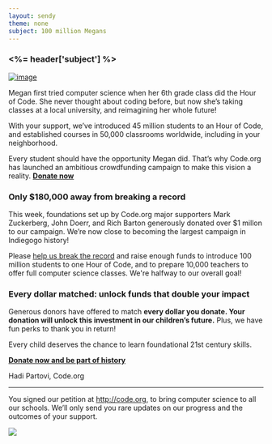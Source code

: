 ```yaml
---
layout: sendy
theme: none
subject: 100 million Megans
---
```

### <%= header['subject'] %>

[![image](http://code.org/images/fit-400/megan.png)](http://igg.me/at/hourofcode/x/9005878)

Megan first tried computer science when her 6th grade class did the Hour of Code. She never thought about coding before, but now she’s taking classes at a local university, and reimagining her whole future! 

With your support, we’ve introduced 45 million students to an Hour of Code, and established courses in 50,000 classrooms worldwide, including in your neighborhood.

Every student should have the opportunity Megan did. That’s why Code.org has launched an ambitious crowdfunding campaign to make this vision a reality. **[Donate now](http://igg.me/at/hourofcode/x/9005878)**

### Only $180,000 away from breaking a record
This week, foundations set up by Code.org major supporters Mark Zuckerberg, John Doerr, and Rich Barton generously donated over $1 millon to our campaign. We’re now close to becoming the largest campaign in Indiegogo history!

Please [help us break the record](http://igg.me/at/hourofcode/x/9005878) and raise enough funds to introduce 100 million students to one Hour of Code, and to prepare 10,000 teachers to offer full computer science classes. We're halfway to our overall goal!

### Every dollar matched: unlock funds that double your impact
Generous donors have offered to match **every dollar you donate. Your donation will unlock this investment in our children’s future.** Plus, we have fun perks to thank you in return!

Every child deserves the chance to learn foundational 21st century skills. 

**[Donate now and be part of history](http://igg.me/at/hourofcode/x/9005878)**

Hadi Partovi, Code.org


<hr>

You signed our petition at http://code.org, to bring computer science to all our schools. We’ll only send you rare updates on our progress and the outcomes of your support.

![](<%= tracking_pixel %>)
